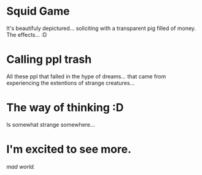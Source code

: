 # Squid Game

It's beautifuly depictured... soliciting with a transparent pig filled of money. The effects... :D

# Calling ppl trash

All these ppl that falled in the hype of dreams... that came from experiencing the extentions of strange creatures...

# The way of thinking :D

Is somewhat strange somewhere...

# I'm excited to see more.

###### mad world.
